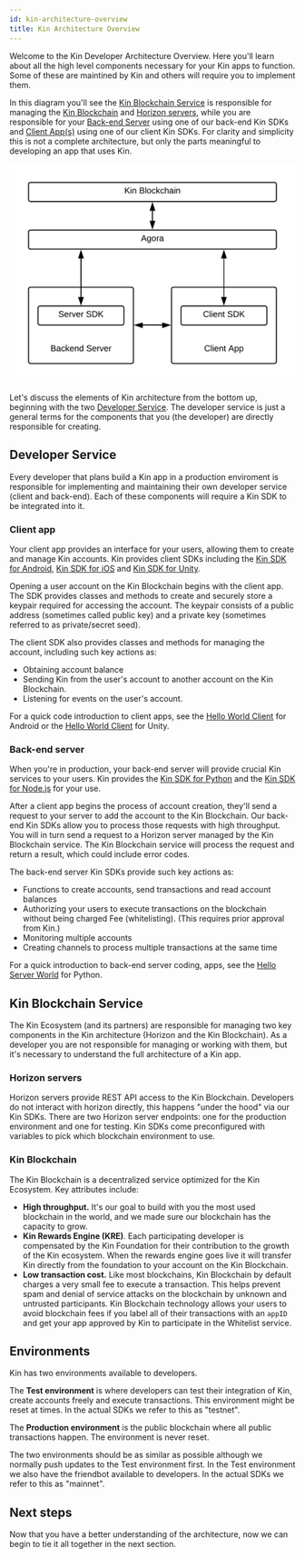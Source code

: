 ```yaml
---
id: kin-architecture-overview
title: Kin Architecture Overview
---
```


Welcome to the Kin Developer Architecture Overview. Here you'll learn about all the high level components necessary for your Kin apps to function.  Some of these are maintined by Kin and others will require you to implement them. 

In this diagram you'll see the [Kin Blockchain Service](#kin-blockchain-service) is responsible for managing the [Kin Blockchain](#kin-blockchain) and [Horizon servers](#horizon-servers), while you are responsible for your [Back-end Server](#back-end-server) using one of our back-end Kin SDKs and [Client App(s)](#client-app) using one of our client Kin SDKs. For clarity and simplicity this is not a complete architecture, but only the parts meaningful to developing an app that uses Kin.

![](../img/kin-architecture-overview.png)

Let's discuss the elements of Kin architecture from the bottom up, beginning with the two [Developer Service](#developer-service).  The developer service is just a general terms for the components that you (the developer) are directly responsible for creating.


## Developer Service

Every developer that plans build a Kin app in a production enviroment is responsible for implementing and maintaining their own developer service (client and back-end).  Each of these components will require a Kin SDK to be integrated into it.

### Client app

Your client app provides an interface for your users, allowing them to create and manage Kin accounts. Kin provides client SDKs including the [Kin SDK for Android](/android/sdk), [Kin SDK for iOS](/ios/sdk) and [Kin SDK for Unity](/unity/sdk).

Opening a user account on the Kin Blockchain begins with the client app. The SDK provides classes and methods to create and securely store a keypair required for accessing the account. The keypair consists of a public address (sometimes called public key) and a private key (sometimes referred to as private/secret seed).

The client SDK also provides classes and methods for managing the account, including such key actions as:

- Obtaining account balance
- Sending Kin from the user's account to another account on the Kin Blockchain.
- Listening for events on the user's account.

For a quick code introduction to client apps, see the [Hello World Client](/android/hi-kin) for Android or the [Hello World Client](/unity/hi-kin) for Unity.

### Back-end server

When you're in production, your back-end server will provide crucial Kin services to your users. Kin provides the [Kin SDK for Python](/python/sdk) and the [Kin SDK for Node.js](/nodejs/sdk) for your use.

After a client app begins the process of account creation, they'll send a request to your server to add the account to the Kin Blockchain. Our back-end Kin SDKs allow you to process those requests with high throughput. You will in turn send a request to a Horizon server managed by the Kin Blockchain service. The Kin Blockchain service will process the request and return a result, which could include error codes.

The back-end server Kin SDKs provide such key actions as:

- Functions to create accounts, send transactions and read account balances
- Authorizing your users to execute transactions on the blockchain without being charged Fee (whitelisting). (This requires prior approval from Kin.)
- Monitoring multiple accounts
- Creating channels to process multiple transactions at the same time

For a quick introduction to back-end server coding, apps, see the [Hello Server World](/python/hi-kin) for Python.

## Kin Blockchain Service

The Kin Ecosystem (and its partners) are responsible for managing two key components in the Kin architecture (Horizon and the Kin Blockchain).  As a developer you are not responsible for managing or working with them, but it's necessary to understand the full architecture of a Kin app.

### Horizon servers

Horizon servers provide REST API access to the Kin Blockchain. Developers do not interact with horizon directly, this happens "under the hood" via our Kin SDKs. There are two Horizon server endpoints: one for the production environment and one for testing. Kin SDKs come preconfigured with variables to pick which blockchain environment to use.

### Kin Blockchain

The Kin Blockchain is a decentralized service optimized for the Kin Ecosystem. Key attributes include:

- **High throughput.** It's our goal to build with you the most used blockchain in the world, and we made sure our blockchain has the capacity to grow.
- **Kin Rewards Engine (KRE)**. Each participating developer is compensated by the Kin Foundation for their contribution to the growth of the Kin ecosystem. When the rewards engine goes live it will transfer Kin directly from the foundation to your account on the Kin Blockchain.
- **Low transaction cost.** Like most blockchains, Kin Blockchain by default charges a very small fee to execute a transaction. This helps prevent spam and denial of service attacks on the blockchain by unknown and untrusted participants. Kin Blockchain technology allows your users to avoid blockchain fees if you label all of their transactions with an `appID` and get your app approved by Kin to participate in the Whitelist service.

## Environments
Kin has two environments available to developers.

The **Test environment** is where developers can test their integration of Kin, create accounts freely and execute transactions. This environment might be reset at times. In the actual SDKs we refer to this as "testnet".

The **Production environment** is the public blockchain where all public transactions happen. The environment is never reset.

The two environments should be as similar as possible although we normally push updates to the Test environment first. In the Test environment we also have the friendbot available to developers.  In the actual SDKs we refer to this as "mainnet".

## Next steps
Now that you have a better understanding of the architecture, now we can begin to tie it all together in the next section.
